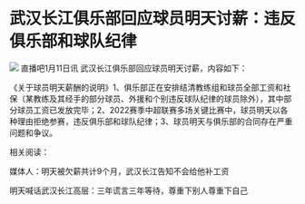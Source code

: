 # 武汉长江俱乐部回应球员明天讨薪：违反俱乐部和球队纪律

![](https://inews.gtimg.com/newsapp_bt/0/15604951624/1000)
直播吧1月11日讯 武汉长江俱乐部回应球员明天讨薪，内容如下：

《关于球员明天薪酬的说明》1、俱乐部正在安排结清教练组和球员全部工资和社保（某教练及其经手的部分球员、外援和个别违反球队纪律的球员除外），其中部分球员工资已发放完毕；2、2022赛季中超联赛多场关键比赛中，球员明天以各种理由拒绝参赛，违反俱乐部和球队纪律；3、球员明天与俱乐部的合同存在严重问题和争议。

相关阅读：

媒体人：明天被欠薪共计9个月，武汉长江告知不会给他补工资

明天喊话武汉长江高层：三年谎言三年等待，尊重下别人尊重下自己


